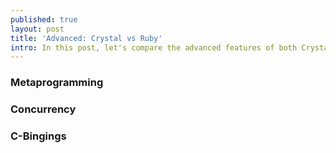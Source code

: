 ```yaml
---
published: true
layout: post
title: 'Advanced: Crystal vs Ruby'
intro: In this post, let's compare the advanced features of both Crystal and Ruby
---
```


### Metaprogramming

### Concurrency

### C-Bingings

[1]: https://crystal-lang.org/reference/1.4/syntax_and_semantics/macros/index.html
[2]: https://crystal-lang.org/reference/1.4/guides/concurrency.html
[3]: https://crystal-lang.org/reference/1.4/syntax_and_semantics/c_bindings/